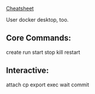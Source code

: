 [Cheatsheet](https://dockerlabs.collabnix.com/docker/cheatsheet/)

User docker desktop, too.

## Core Commands:

create
run
start
stop
kill
restart

## Interactive:
attach
cp
export
exec
wait
commit
